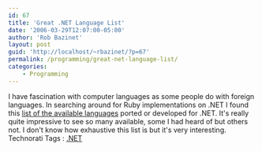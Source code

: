 ```yaml
---
id: 67
title: 'Great .NET Language List'
date: '2006-03-29T12:07:00-05:00'
author: 'Rob Bazinet'
layout: post
guid: 'http://localhost/~rbazinet/?p=67'
permalink: /programming/great-net-language-list/
categories:
    - Programming
---
```


I have fascination with computer languages as some people do with foreign languages. In searching around for Ruby implementations on .NET I found this [list of the available languages](http://devel.oping.net/content/all-net-languages-list.aspx) ported or developed for .NET. It's really quite impressive to see so many available, some I had heard of but others not. I don't know how exhaustive this list is but it's very interesting. Technorati Tags : [.NET](http://technorati.com/tag/.NET)